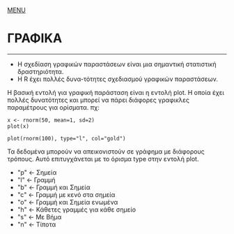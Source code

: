 [MENU](README.md)

# ΓΡΑΦΙΚΑ

---

- Η σχεδίαση γραφικών παραστάσεων είναι μια σημαντική στατιστική δραστηριότητα.
- Η R έχει πολλές δυνα-τότητες σχεδιασμού γραφικών παραστάσεων.

Η βασική εντολή για γραφική παράσταση είναι η εντολή plot.
Η οποία έχει πολλές δυνατότητες και μπορεί να πάρει διάφορες γραφικλες παραμέτρους για ορίσματα.
πχ:
~~~~
x <- rnorm(50, mean=1, sd=2)
plot(x)
~~~~

~~~~
plot(rnorm(100), type="l", col="gold")
~~~~

Τα δεδομένα μπορούν να απεικονιστούν σε γράφημα με διάφορους τρόπους.
Αυτό επιτυγχάνεται με το όρισμα type στην εντολή plot.
- "p" <- Σημεία
- "l" <- Γραμμή
- "b" <- Γραμμή και Σημεία
- "c" <- Γραμμή με κενό στα σημεία
- "o" <- Γραμμή και Σημεία ενωμένα
- "h" <- Κάθετες γραμμές για κάθε σημείο
- "s" <- Με Βήμα
- "n" <- Τίποτα